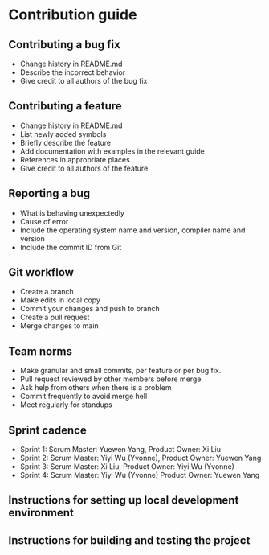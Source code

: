 # Contribution guide

## Contributing a bug fix</br>
* Change history in README.md</br>
* Describe the incorrect behavior</br>
* Give credit to all authors of the bug fix</br>

## Contributing a feature</br>
* Change history in README.md</br>
* List newly added symbols</br>
* Briefly describe the feature</br>
* Add documentation with examples in the relevant guide</br>
* References in appropriate places</br>
* Give credit to all authors of the feature</br>

## Reporting a bug</br>
* What is behaving unexpectedly
* Cause of error
* Include the operating system name and version, compiler name and version
* Include the commit ID from Git

## Git workflow
* Create a branch
* Make edits in local copy
* Commit your changes and push to branch
* Create a pull request
* Merge changes to main

## Team norms
* Make granular and small commits, per feature or per bug fix.
* Pull request reviewed by other members before merge
* Ask help from others when there is a problem
* Commit frequently to avoid merge hell
* Meet regularly for standups

## Sprint cadence
* Sprint 1: Scrum Master: Yuewen Yang, Product Owner: Xi Liu
* Sprint 2: Scrum Master: Yiyi Wu (Yvonne), Product Owner: Yuewen Yang
* Sprint 3: Scrum Master: Xi Liu, Product Owner: Yiyi Wu (Yvonne)
* Sprint 4: Scrum Master: Yiyi Wu (Yvonne) Product Owner: Yuewen Yang

## Instructions for setting up local development environment

## Instructions for building and testing the project
